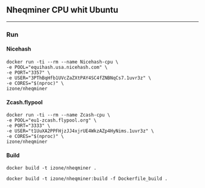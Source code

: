 ## Nheqminer CPU whit Ubuntu 
-----

### Run

#### Nicehash
```
docker run -ti --rm --name Nicehash-cpu \
-e POOL="equihash.usa.nicehash.com" \
-e PORT="3357" \
-e USER="3PThBqHfb1UVcZaZXtPAY4SC4fZNBNqCs7.1uvr3z" \
-e CORES="$(nproc)" \
izone/nheqminer
```

#### Zcash.flypool
```
docker run -ti --rm --name Zcash-cpu \
-e POOL="eu1-zcash.flypool.org" \
-e PORT="3333" \
-e USER="t1UuXA2PPFHjzJJ4xjrUE4WkzAZp4HyNims.1uvr3z" \
-e CORES="$(nproc)" \
izone/nheqminer
```

#### Build
```
docker build -t izone/nheqminer .
```
```
docker build -t izone/nheqminer:build -f Dockerfile_build .
```

